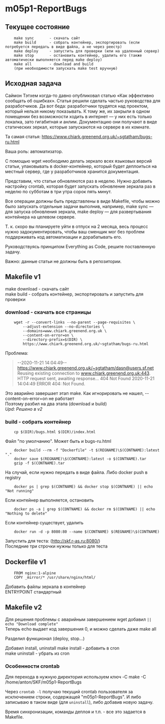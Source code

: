 # m05p1-ReportBugs

## Текущее состояние

        make sync       - скачать сайт  
        make build      - собрать контейнер, экспортировать (если потребуется передать в виде файла, а не через реестр)  
        make deploy     - запустить для проверки (или на удаленный сервер)
        make stop       - остановить контейнер, удалить его (также автоматически выполняется перед make deploy) 
        make all        - download and build  
        (при необходимости запускать make test вручную)

## Исходная задача

Саймон Тэтхем когда-то давно опубликовал статью «Как эффективно сообщать об ошибках». Статья решили сделать частью руководства для разработчиков. Да вот беда: разработчики трудятся над проектом, который нельзя никому показывать. К тому же, их закрыли в одном помещении без возможности ходить в интернет — у них есть только локалка, зато гигабитная и анлим. Документацию они получают в виде статических зеркал, которые запускаются на сервере в их комнате.

Та самая статья: https://www.chiark.greenend.org.uk/~sgtatham/bugs-ru.html

Ваша роль: автоматизатор.

С помощью wget необходимо делать зеркало всех языковых версий статьи, упаковывать в docker-контейнер, который будет деплоиться на местный сервер, где у разработчиков хранится документация.

Представим, что статьи обновляются раз в неделю. Нужно добавить настройку crontab, которая будет запускать обновление зеркала раз в неделю по субботам в три утра сорок пять минут.

Все операции должны быть представлены в виде Makefile, чтобы можно было запускать отдельные задачи выполнив, например, make sync — для запуска обновления зеркала, make deploy — для развертывания контейнера на целевом сервере.

Т. к. скоро вы планируете уйти в отпуск на 2 месяца, весь процесс нужно задокументировать, чтобы ваш сменщик мог без проблем поддерживать код автоматизации и дорабатывать его.

Руководствуясь принципом Everything as Code, решите поставленную задачу.

Важно: данные статьи не должны быть в репозитории.

## Makefile v1

make download - скачать сайт  
make build - собрать контейнер, экспортировать и запустить для проверки

### download - скачать все страницы

        wget -r --convert-links --no-parent --page-requisites \
            --adjust-extension --no-directories \
            --domains=www.chiark.greenend.org.uk \
            --content-on-error=on \
            --directory-prefix=$(DIR) \
            https://www.chiark.greenend.org.uk/~sgtatham/bugs-ru.html

Проблема:  
> --2020-11-21 14:04:49--  https://www.chiark.greenend.org.uk/~sgtatham/dasn@users.sf.net
> Reusing existing connection to www.chiark.greenend.org.uk:443.
> HTTP request sent, awaiting response... 404 Not Found
> 2020-11-21 14:04:49 ERROR 404: Not Found.

Это аварийно завершает этап make. Как игнорировать не нашел, --content-on-error=on не работает  
Поэтому разбил на два этапа (download и build)  
_Upd: Решено в v2_

### build - собрать контейнер

        cp $(DIR)/bugs.html $(DIR)/index.html
Файл "по умолчанию". Может быть и bugs-ru.html

        docker build --rm -f "Dockerfile" -t $(REGNAME)\$(CONTNAME):latest "."
        docker save $(REGNAME)\$(CONTNAME):latest -o $(CONTNAME).tar
        gzip -f $(CONTNAME).tar 
На случай, если нужно передать в виде файла. Либо docker push в registry

        docker ps | grep $(CONTNAME) && docker stop $(CONTNAME) || echo "Not running"
Если контейнер выполняется, остановить

        docker ps -a | grep $(CONTNAME) && docker rm $(CONTNAME) || echo "Nothing to delete"
Если контейнер существует, удалить

        docker run -d -p 8080:80 --name $(CONTNAME) $(REGNAME)\$(CONTNAME) 
Запустить для теста: (http://skf.r-as.ru:8080/)  
Последние три строчки нужны только для теста

## Dockerfile v1

        FROM nginx:1-alpine
        COPY _mirror/* /usr/share/nginx/html/

Добавить файлы зеркала в контейнер  
ENTRYPOINT стандартный

## Makefile v2

Для решения проблемы с аварийным завершением wget добавил `|| echo "Download complete"`  
Теперь echo выдает код завершения 0, и можно сделать даже make all

Разделил функционал (deploy, stop...)  

Добавил install, uninstall
        make install - добавить в cron  
        make uninstall - убрать из cron

### Особенности crontab

Для перехода в нужную директория используем ключ -C
        make -C /home/anton/SKF/m05p1-ReportBugs

Через `crontab -l` получаю текущий crontab пользователя за исключением строки, содержащей "m05p1-ReportBugs". 
И либо записываю в таком виде (для `uninstall`), либо добавив новую задачу.


Время синхронизации, команды деплоя и т.п. - все это задается в Makefile.  
